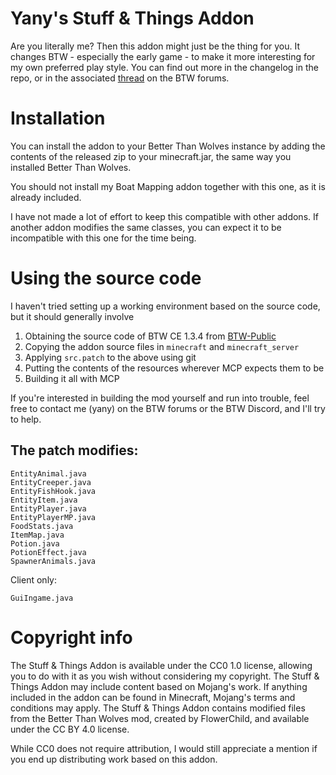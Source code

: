# Yany's Stuff & Things Addon
Are you literally me? Then this addon might just be the thing for you. It changes BTW - especially the early game - to make it more interesting for my own preferred play style. You can find out more in the changelog in the repo, or in the associated [thread](https://sargunster.com/btwforum/viewtopic.php?f=12&t=9873) on the BTW forums.

# Installation
You can install the addon to your Better Than Wolves instance by adding the contents of the released zip to your minecraft.jar, the same way you installed Better Than Wolves.

You should not install my Boat Mapping addon together with this one, as it is already included.

I have not made a lot of effort to keep this compatible with other addons. If another addon modifies the same classes, you can expect it to be incompatible with this one for the time being.

# Using the source code

I haven't tried setting up a working environment based on the source code, but it should generally involve

1. Obtaining the source code of BTW CE 1.3.4 from [BTW-Public](https://github.com/BTW-Community/BTW-Public)
2. Copying the addon source files in `minecraft` and `minecraft_server`
3. Applying `src.patch` to the above using git
4. Putting the contents of the resources wherever MCP expects them to be
5. Building it all with MCP

If you're interested in building the mod yourself and run into trouble, feel free to contact me (yany) on the BTW forums or the BTW Discord, and I'll try to help.

## The patch modifies:
```
EntityAnimal.java
EntityCreeper.java
EntityFishHook.java
EntityItem.java
EntityPlayer.java
EntityPlayerMP.java
FoodStats.java
ItemMap.java
Potion.java
PotionEffect.java
SpawnerAnimals.java
```
Client only:
```
GuiIngame.java
```

# Copyright info
The Stuff & Things Addon is available under the CC0 1.0 license, allowing you to do with it as you wish without considering my copyright. The Stuff & Things Addon may include content based on Mojang's work. If anything included in the addon can be found in Minecraft, Mojang's terms and conditions may apply. The Stuff & Things Addon contains modified files from the Better Than Wolves mod, created by FlowerChild, and available under the CC BY 4.0 license.

While CC0 does not require attribution, I would still appreciate a mention if you end up distributing work based on this addon.